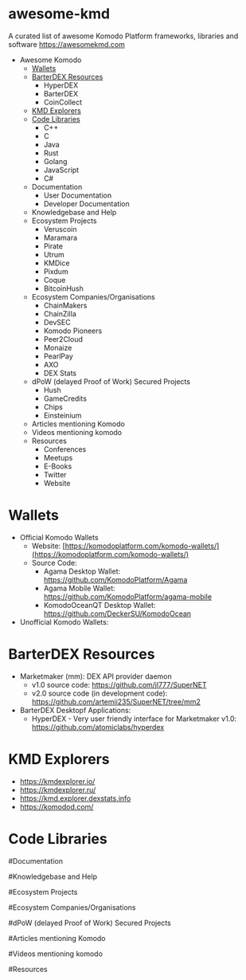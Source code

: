 # awesome-kmd
A curated list of awesome Komodo Platform frameworks, libraries and software https://awesomekmd.com

- Awesome Komodo
  - [Wallets](#wallets)
  - [BarterDEX Resources](#barterdex-resources)
    - HyperDEX
    - BarterDEX
    - CoinCollect
  - [KMD Explorers](#kmd-explorers)
  - [Code Libraries](#code-libraries)
    - C++
    - C
    - Java
    - Rust
    - Golang
    - JavaScript
    - C#
  - Documentation
    - User Documentation
    - Developer Documentation
  - Knowledgebase and Help
  - Ecosystem Projects
    - Veruscoin
    - Maramara
    - Pirate
    - Utrum
    - KMDice
    - Pixdum
    - Coque
    - BitcoinHush
  - Ecosystem Companies/Organisations
    - ChainMakers
    - ChainZilla
    - DevSEC
    - Komodo Pioneers
    - Peer2Cloud
    - Monaize
    - PearlPay
    - AXO
    - DEX Stats
  - dPoW (delayed Proof of Work) Secured Projects
    - Hush
    - GameCredits
    - Chips
    - Einsteinium
  - Articles mentioning Komodo
  - Videos mentioning komodo
  - Resources
    - Conferences
    - Meetups
    - E-Books
    - Twitter
    - Website
    

# Wallets
- Official Komodo Wallets
  - Website: [https://komodoplatform.com/komodo-wallets/](https://komodoplatform.com/komodo-wallets/)
  - Source Code:
    - Agama Desktop Wallet: https://github.com/KomodoPlatform/Agama
    - Agama Mobile Wallet: https://github.com/KomodoPlatform/agama-mobile
    - KomodoOceanQT Desktop Wallet: https://github.com/DeckerSU/KomodoOcean
- Unofficial Komodo Wallets:
  

# BarterDEX Resources
- Marketmaker (mm): DEX API provider daemon
  - v1.0 source code: https://github.com/jl777/SuperNET
  - v2.0 source code (in development code): https://github.com/artemii235/SuperNET/tree/mm2
- BarterDEX Desktopf Applications:
  - HyperDEX - Very user friendly interface for Marketmaker v1.0: https://github.com/atomiclabs/hyperdex


# KMD Explorers
- https://kmdexplorer.io/
- https://kmdexplorer.ru/
- https://kmd.explorer.dexstats.info
- https://komodod.com/


# Code Libraries


#Documentation


#Knowledgebase and Help


#Ecosystem Projects


#Ecosystem Companies/Organisations


#dPoW (delayed Proof of Work) Secured Projects


#Articles mentioning Komodo


#Videos mentioning komodo


#Resources


